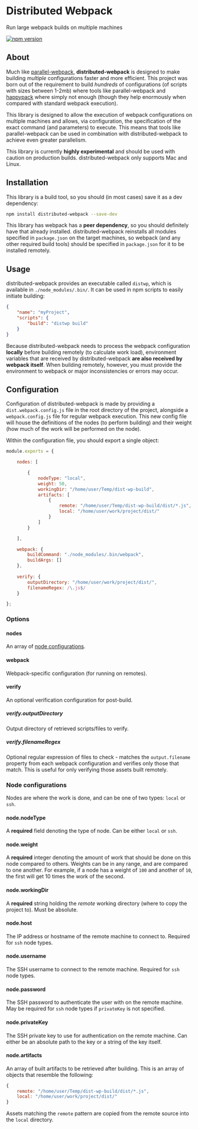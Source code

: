 # Distributed Webpack
Run large webpack builds on multiple machines

[![npm version](https://badge.fury.io/js/distributed-webpack.svg)](https://www.npmjs.com/package/distributed-webpack)

## About
Much like [parallel-webpack](https://github.com/trivago/parallel-webpack), **distributed-webpack** is designed to make building _multiple_ configurations faster and more efficient. This project was born out of the requirement to build _hundreds_ of configurations (of scripts with sizes between 1-2mb) where tools like parallel-webpack and [happypack](https://github.com/amireh/happypack) where simply not enough (though they help enormously when compared with standard webpack execution).

This library is designed to allow the execution of webpack configurations on multiple machines and allows, via configuration, the specification of the exact command (and parameters) to execute. This means that tools like parallel-webpack can be used in combination with distributed-webpack to achieve even greater parallelism.

This library is currently **highly experimental** and should be used with caution on production builds. distributed-webpack only supports Mac and Linux.

## Installation
This library is a build tool, so you should (in most cases) save it as a dev dependency:

```bash
npm install distributed-webpack --save-dev
```

This library has webpack has a **peer dependency**, so you should definitely have that already installed. distributed-webpack reinstalls all modules specified in `package.json` on the target machines, so webpack (and any other required build tools) should be specified in `package.json` for it to be installed remotely.

## Usage
distributed-webpack provides an executable called `distwp`, which is available in `./node_modules/.bin/`. It can be used in npm scripts to easily initiate building:

```json
{
    "name": "myProject",
    "scripts": {
        "build": "distwp build"
    }
}
```

Because distributed-webpack needs to process the webpack configuration **locally** before building remotely (to calculate work load), environment variables that are received by distributed-webpack **are also received by webpack itself**. When building remotely, however, you must provide the environment to webpack or major inconsistencies or errors may occur.

## Configuration
Configuration of distributed-webpack is made by providing a `dist.webpack.config.js` file in the root directory of the project, alongside a `webpack.config.js` file for regular webpack execution. This new config file will house the definitions of the nodes (to perform building) and their weight (how much of the work will be performed on the node).

Within the configuration file, you should export a single object:

```javascript
module.exports = {

    nodes: [

        {
            nodeType: "local",
            weight: 50,
            workingDir: "/home/user/Temp/dist-wp-build",
            artifacts: [
                {
                    remote: "/home/user/Temp/dist-wp-build/dist/*.js",
                    local: "/home/user/work/project/dist/"
                }
            ]
        }

    ],

    webpack: {
        buildCommand: "./node_modules/.bin/webpack",
        buildArgs: []
    },
    
    verify: {
        outputDirectory: "/home/user/work/project/dist/",
        filenameRegex: /\.js$/
    }

};
```

### Options

#### nodes
An array of [node configurations](#node-configurations).

#### webpack
Webpack-specific configuration (for running on remotes).

#### verify
An optional verification configuration for post-build.

##### verify.outputDirectory
Output directory of retrieved scripts/files to verify.

##### verify.filenameRegex
Optional regular expression of files to check - matches the `output.filename` property from each webpack configuration and verifies only those that match. This is useful for only verifying those assets built remotely.

### Node configurations
Nodes are where the work is done, and can be one of two types: `local` or `ssh`.

#### node.nodeType
A **required** field denoting the type of node. Can be either `local` or `ssh`.

#### node.weight
A **required** integer denoting the amount of work that should be done on this node compared to others. Weights can be in any range, and are compared to one another. For example, if a node has a weight of `100` and another of `10`, the first will get 10 times the work of the second.

#### node.workingDir
A **required** string holding the _remote_ working directory (where to copy the project to). Must be absolute.

#### node.host
The IP address or hostname of the remote machine to connect to. Required for `ssh` node types.

#### node.username
The SSH username to connect to the remote machine. Required for `ssh` node types.

#### node.password
The SSH password to authenticate the user with on the remote machine. May be required for `ssh` node types if `privateKey` is not specified.

#### node.privateKey
The SSH private key to use for authentication on the remote machine. Can either be an absolute path to the key or a string of the key itself.

#### node.artifacts
An array of built artifacts to be retrieved after building. This is an array of objects that resemble the following:

```javascript
{
    remote: "/home/user/Temp/dist-wp-build/dist/*.js",
    local: "/home/user/work/project/dist/"
}
```

Assets matching the `remote` pattern are copied from the remote source into the `local` directory.
